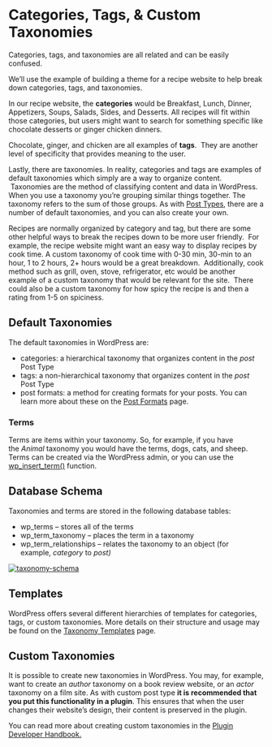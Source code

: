 # Categories, Tags, &amp; Custom Taxonomies

Categories, tags, and taxonomies are all related and can be easily confused.  

We’ll use the example of building a theme for a recipe website to help break down categories, tags, and taxonomies. 

In our recipe website, the **categories** would be Breakfast, Lunch, Dinner, Appetizers, Soups, Salads, Sides, and Desserts. All recipes will fit within those categories, but users might want to search for something specific like chocolate desserts or ginger chicken dinners.  

Chocolate, ginger, and chicken are all examples of **tags**.  They are another level of specificity that provides meaning to the user.

Lastly, there are taxonomies. In reality, categories and tags are examples of default taxonomies which simply are a way to organize content.  Taxonomies are the method of classifying content and data in WordPress. When you use a taxonomy you’re grouping similar things together. The taxonomy refers to the sum of those groups. As with [Post Types](https://developer.wordpress.org/themes/functionality/pages-posts-custom-post-types/ "Pages, Posts, & Custom Post Types"), there are a number of default taxonomies, and you can also create your own.

Recipes are normally organized by category and tag, but there are some other helpful ways to break the recipes down to be more user friendly.  For example, the recipe website might want an easy way to display recipes by cook time. A custom taxonomy of cook time with 0-30 min, 30-min to an hour, 1 to 2 hours, 2+ hours would be a great breakdown.  Additionally, cook method such as grill, oven, stove, refrigerator, etc would be another example of a custom taxonomy that would be relevant for the site.  There could also be a custom taxonomy for how spicy the recipe is and then a rating from 1-5 on spiciness.

## Default Taxonomies

The default taxonomies in WordPress are:

*   categories: a hierarchical taxonomy that organizes content in the *post* Post Type
*   tags: a non-hierarchical taxonomy that organizes content in the *post* Post Type
*   post formats: a method for creating formats for your posts. You can learn more about these on the [Post Formats](https://developer.wordpress.org/themes/functionality/post-formats/ "Post Formats") page.

### Terms

Terms are items within your taxonomy. So, for example, if you have the *Animal* taxonomy you would have the terms, dogs, cats, and sheep. Terms can be created via the WordPress admin, or you can use the [wp\_insert\_term()](https://developer.wordpress.org/reference/functions/wp_insert_term/ "wp_insert_term") function.

## Database Schema

Taxonomies and terms are stored in the following database tables:

*   wp\_terms – stores all of the terms
*   wp\_term\_taxonomy – places the term in a taxonomy
*   wp\_term\_relationships – relates the taxonomy to an object (for example, *category* to *post)*

[![taxonomy-schema](https://developer.wordpress.org/files/2014/10/taxonomy-schema.png)](https://developer.wordpress.org/files/2014/10/taxonomy-schema.png)

## Templates

WordPress offers several different hierarchies of templates for categories, tags, or custom taxonomies. More details on their structure and usage may be found on the [Taxonomy Templates](https://developer.wordpress.org/themes/functionality/taxonomy-templates/ "Taxonomy Templates") page.

## Custom Taxonomies

It is possible to create new taxonomies in WordPress. You may, for example, want to create an *author* taxonomy on a book review website, or an *actor* taxonomy on a film site. As with custom post type **it is recommended that you put this functionality in a plugin**. This ensures that when the user changes their website’s design, their content is preserved in the plugin.

You can read more about creating custom taxonomies in the [Plugin Developer Handbook.](https://developer.wordpress.org/plugins/taxonomy/working-with-custom-taxonomies/ "Working with Custom Taxonomies")
